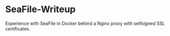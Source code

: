 # SeaFile-Writeup
Experience with SeaFile in Docker behind a Nginx proxy with selfsigned SSL certificates.
